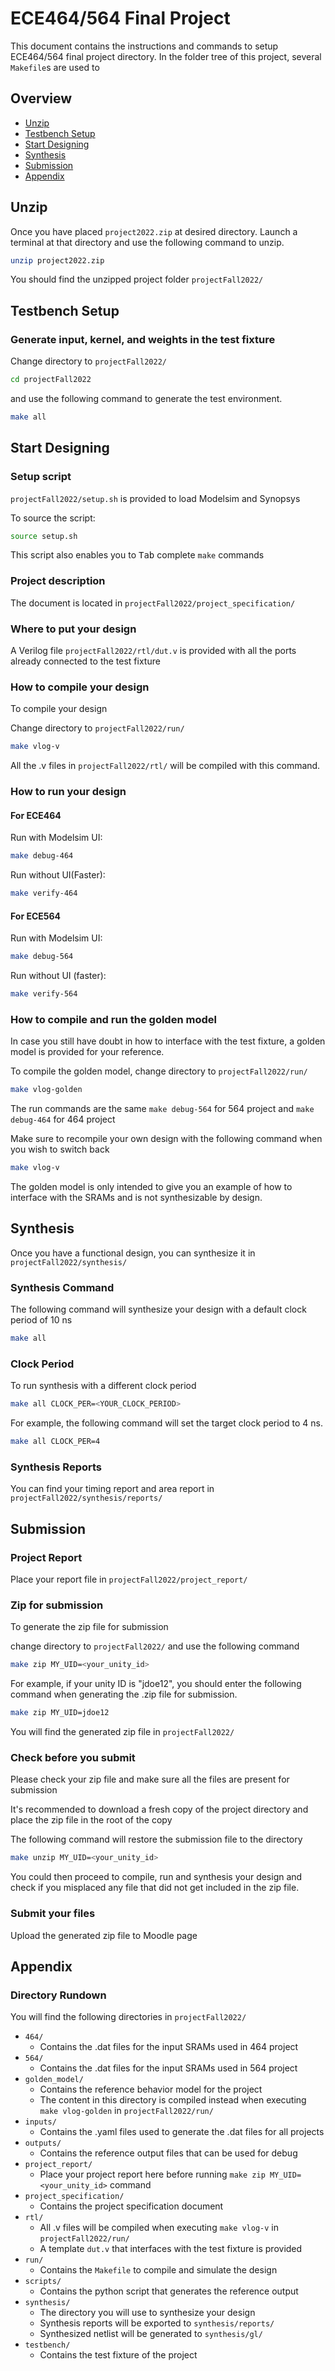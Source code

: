 



# ECE464/564 Final Project
This document contains the instructions and commands to setup ECE464/564 final project directory. In the folder tree of this project, several ```Makefile```s are used to 

## Overview
- [Unzip](#unzip)
- [Testbench Setup](#testbench-setup)
- [Start Designing](#start-designing)
- [Synthesis](#synthesis)
- [Submission](#submission)
- [Appendix](#appendix)

## Unzip
Once you have placed ```project2022.zip``` at desired directory. Launch a terminal at that directory and use the following command to unzip.
```bash
unzip project2022.zip
```
You should find the unzipped project folder ```projectFall2022/```

## Testbench Setup
### Generate input, kernel, and weights in the test fixture

Change directory to ```projectFall2022/```
```bash
cd projectFall2022
```
and use the following command to generate the test environment.
```bash
make all
```

## Start Designing
### Setup script

```projectFall2022/setup.sh``` is provided to load Modelsim and Synopsys

To source the script:
```bash
source setup.sh
```
This script also enables you to <kbd>Tab</kbd> complete ```make``` commands

### Project description

The document is located in ```projectFall2022/project_specification/```

### Where to put your design

A Verilog file ```projectFall2022/rtl/dut.v``` is provided with all the ports already connected to the test fixture

### How to compile your design

To compile your design

Change directory to ```projectFall2022/run/``` 

```bash
make vlog-v
```

All the .v files in ```projectFall2022/rtl/``` will be compiled with this command.

### How to run your design

#### For ECE464
Run with Modelsim UI:
```bash
make debug-464
```
Run without UI(Faster):
```bash
make verify-464
```
#### For ECE564
Run with Modelsim UI:
```bash
make debug-564
```
Run without UI (faster):
```bash
make verify-564
```

### How to compile and run the golden model
In case you still have doubt in how to interface with the test fixture, a golden model is provided for your reference.

To compile the golden model, change directory to ```projectFall2022/run/```

```bash
make vlog-golden
```
The run commands are the same ```make debug-564``` for 564 project and ```make debug-464``` for 464 project

Make sure to recompile your own design with the following command when you wish to switch back
```bash
make vlog-v
```
The golden model is only intended to give you an example of how to interface with the SRAMs
and is not synthesizable by design. 

## Synthesis

Once you have a functional design, you can synthesize it in ```projectFall2022/synthesis/```

### Synthesis Command
The following command will synthesize your design with a default clock period of 10 ns
```bash
make all
```
### Clock Period

To run synthesis with a different clock period
```bash
make all CLOCK_PER=<YOUR_CLOCK_PERIOD>
```
For example, the following command will set the target clock period to 4 ns.

```bash
make all CLOCK_PER=4
```

### Synthesis Reports
You can find your timing report and area report in ```projectFall2022/synthesis/reports/```

## Submission
### Project Report

Place your report file in ```projectFall2022/project_report/```

### Zip for submission

To generate the zip file for submission

change directory to ```projectFall2022/``` and use the following command

```bash
make zip MY_UID=<your_unity_id>
```

For example, if your unity ID is "jdoe12", you should enter the following command when generating the .zip file for submission.
```bash
make zip MY_UID=jdoe12
```
You will find the generated zip file in ```projectFall2022/``` 

### Check before you submit

Please check your zip file and make sure all the files are present for submission

It's recommended to download a fresh copy of the project directory and place the zip file in the root of the copy

The following command will restore the submission file to the directory
```bash
make unzip MY_UID=<your_unity_id>
```
You could then proceed to compile, run and synthesis your design and check if you misplaced any file that did not get included in the zip file.

### Submit your files
Upload the generated zip file to Moodle page


## Appendix

### Directory Rundown

You will find the following directories in ```projectFall2022/```

* ```464/``` 
  * Contains the .dat files for the input SRAMs used in 464 project
* ```564/``` 
  * Contains the .dat files for the input SRAMs used in 564 project
* ```golden_model/``` 
  * Contains the reference behavior model for the project
  * The content in this directory is compiled instead when executing ```make vlog-golden``` in ```projectFall2022/run/```
* ```inputs/```
  * Contains the .yaml files used to generate the .dat files for all projects
* ```outputs/```
  * Contains the reference output files that can be used for debug
* ```project_report/```
  * Place your project report here before running ```make zip MY_UID=<your_unity_id>``` command
* ```project_specification/```
  * Contains the project specification document
* ```rtl/```
  * All .v files will be compiled when executing ```make vlog-v``` in ```projectFall2022/run/```
  * A template ```dut.v``` that interfaces with the test fixture is provided
* ```run/```
  * Contains the ```Makefile``` to compile and simulate the design
* ```scripts/```
  * Contains the python script that generates the reference output
* ```synthesis/```
  * The directory you will use to synthesize your design
  * Synthesis reports will be exported to ```synthesis/reports/```
  * Synthesized netlist will be generated to ```synthesis/gl/```
* ```testbench/```
  * Contains the test fixture of the project


